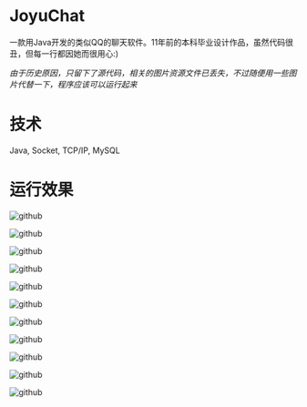 # JoyuChat
一款用Java开发的类似QQ的聊天软件。11年前的本科毕业设计作品，虽然代码很丑，但每一行都因她而很用心:)

_由于历史原因，只留下了源代码，相关的图片资源文件已丢失，不过随便用一些图片代替一下，程序应该可以运行起来_

# 技术
Java, Socket, TCP/IP, MySQL

# 运行效果
![github](https://github.com/AnderJoeSun/JoyuChat/blob/master/screenshots/joyuchat001.png "github")

![github](https://github.com/AnderJoeSun/JoyuChat/blob/master/screenshots/joyuchat002.png "github")

![github](https://github.com/AnderJoeSun/JoyuChat/blob/master/screenshots/joyuchat003.png "github")

![github](https://github.com/AnderJoeSun/JoyuChat/blob/master/screenshots/joyuchat004.png "github")

![github](https://github.com/AnderJoeSun/JoyuChat/blob/master/screenshots/joyuchat005.png "github")

![github](https://github.com/AnderJoeSun/JoyuChat/blob/master/screenshots/joyuchat006.png "github")

![github](https://github.com/AnderJoeSun/JoyuChat/blob/master/screenshots/joyuchat007.png "github")

![github](https://github.com/AnderJoeSun/JoyuChat/blob/master/screenshots/joyuchat008.png "github")

![github](https://github.com/AnderJoeSun/JoyuChat/blob/master/screenshots/joyuchat009.png "github")

![github](https://github.com/AnderJoeSun/JoyuChat/blob/master/screenshots/joyuchat010.png "github")

![github](https://github.com/AnderJoeSun/JoyuChat/blob/master/screenshots/joyuchat011.png "github")
